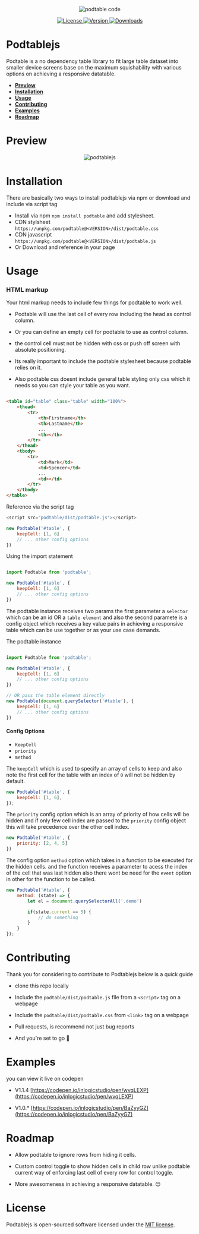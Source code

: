 <p align="center"><img src="/art/code.png" alt="podtable code"></p>

<p align="center">
    <a href="https://github.com/inlogicstudio/podtable">
        <img src="https://badgen.net/github/license/inlogicstudio/podtable?color=green" alt="License">
    </a>
    <a href="https://www.npmjs.com/package/podtable">
        <img src="https://badgen.net/npm/v/podtable?color=red" alt="Version">
    </a>
    <a href="https://www.npmjs.com/package/podtable">
        <img src="https://badgen.net/npm/dt/podtable" alt="Downloads">
    </a>
</p>

# Podtablejs

Podtable is a no dependency table library to fit large table dataset into smaller device screens base on the maximum squishability with various options on achieving a responsive datatable.

- [**Preview**](#preview)
- [**Installation**](#installation)
- [**Usage**](#usage)
- [**Contributing**](#contributing)
- [**Examples**](#examples)
- [**Roadmap**](#roadmap)


# Preview

<p align="center">
    <img src="art/podtablejs.png" alt="podtablejs">
</p>

# Installation

There are basically two ways to install podtablejs via npm or download and include via script tag

* Install via npm `npm install podtable` and add stylesheet.
* CDN stylsheet `https://unpkg.com/podtable@<VERSION>/dist/podtable.css` 
* CDN javascript `https://unpkg.com/podtable@<VERSION>/dist/podtable.js`
* Or Download and reference in your page


# Usage

### HTML markup

Your html markup needs to include few things for podtable to work well.

* Podtable will use the last cell of every row including the head as control column.

* Or you can define an empty cell for podtable to use as control column.

* the control cell must not be hidden with css or push off screen with absolute positioning.

* Its really important to include the podtable stylesheet because podtable relies on it.

* Also podtable css doesnt include general table styling only css which it needs so you can style your table as you want.


```html

<table id="table" class="table" width="100%">
    <thead>
        <tr>
            <th>Firstname</th>
            <th>Lastname</th>
            ...
            <th></th>
        </tr>
    </thead>
    <tbody>
        <tr>
            <td>Mark</td>
            <td>Spencer</td>
            ...
            <td></td>
        </tr>
    </tbody>
</table>

```

Reference via the script tag
```js
<script src="podtable/dist/podtable.js"></script> 

new Podtable('#table', {
    keepCell: [1, 6]
    // ... other config options
})

```

Using the import statement 

```js

import Podtable from 'podtable';

new Podtable('#table', {
    keepCell: [1, 6]
    // ... other config options
})

```

The podtable instance receives two params the first parameter a `selector` which can be an id OR a `table element` and also the second paramete is a config object which receives a key value pairs in achieving a responsive table which can be use together or as your use case demands.

The podtable instance

```js

import Podtable from 'podtable';

new Podtable('#table', {
    keepCell: [1, 6]
    // ... other config options
})

// OR pass the table element directly
new Podtable(document.querySelector('#table'), {
    keepCell: [1, 6]
    // ... other config options
})

```

#### Config Options

* `KeepCell`
* `priority`
* `method`

The `keepCell` which is used to specify an array of cells to keep
and also note the first cell for the table with an index of `0` will not be hidden by default.

```js
new Podtable('#table', {
    keepCell: [1, 6],
});
```

The `priority` config option which is an array of priority of how cells will be hidden and if only few cell index are passed to the `priority` config object this will take precedence over the other cell index.

```js
new Podtable('#table', {
    priority: [2, 4, 5]
})
```
The config option `method` option which takes in a function to be executed for the hidden cells. and the function receives a parameter to acess the index of the cell that was last hidden also there wont be need for the `event` option in other for the function to be called.

```js
new Podtable('#table', {
    method: (state) => {
        let el = document.querySelectorAll('.demo')

        if(state.current == 5) {
            // do something
        }
    }
});
```


# Contributing

Thank you for considering to contribute to Podtablejs below is a quick guide

* clone this repo locally

* Include the `podtable/dist/podtable.js` file from a `<script>` tag on a webpage
* Include the  `podtable/dist/podtable.css` from `<link>` tag on a webpage

* Pull requests, is recommend not just bug reports 
* And you're set to go &#128079;


# Examples
you can view it live on codepen

* V1.1.4 [https://codepen.io/inlogicstudio/pen/wvqLEXP](https://codepen.io/inlogicstudio/pen/wvqLEXP)

* V1.0.* [https://codepen.io/inlogicstudio/pen/BaZyyGZ](https://codepen.io/inlogicstudio/pen/BaZyyGZ) 

# Roadmap
* Allow podtable to ignore rows from hiding it cells.

* Custom control toggle to show hidden cells in child row unlike podtable current way of enforcing last cell of every row for control toggle.

* More awesomeness in achieving a responsive datatable. &#128522;

# License

Podtablejs is open-sourced software licensed under the [MIT license](LICENSE.md).